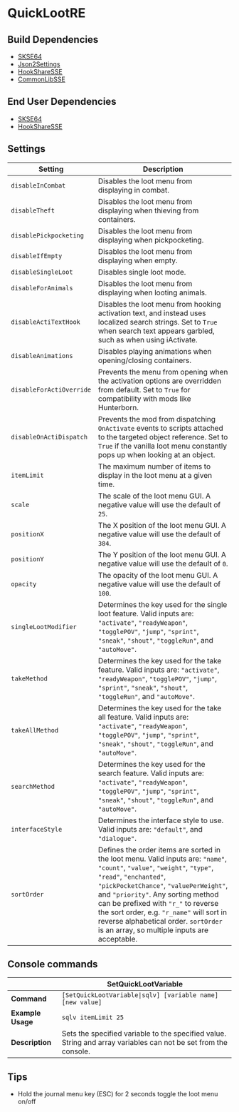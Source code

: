 # QuickLootRE

## Build Dependencies
* [SKSE64](https://skse.silverlock.org/)
* [Json2Settings](https://github.com/SniffleMan/Json2Settings)
* [HookShareSSE](https://github.com/SniffleMan/HookShareSSE)
* [CommonLibSSE](https://github.com/SniffleMan/CommonLibSSE)

## End User Dependencies
* [SKSE64](https://skse.silverlock.org/)
* [HookShareSSE](https://github.com/SniffleMan/HookShareSSE)

## Settings
Setting | Description
--- | ---
`disableInCombat` | Disables the loot menu from displaying in combat.
`disableTheft` | Disables the loot menu from displaying when thieving from containers.
`disablePickpocketing` | Disables the loot menu from displaying when pickpocketing.
`disableIfEmpty` | Disables the loot menu from displaying when empty.
`disableSingleLoot` | Disables single loot mode.
`disableForAnimals` | Disables the loot menu from displaying when looting animals.
`disableActiTextHook` | Disables the loot menu from hooking activation text, and instead uses localized search strings. Set to `True` when search text appears garbled, such as when using iActivate.
`disableAnimations` | Disables playing animations when opening/closing containers.
`disableForActiOverride` | Prevents the menu from opening when the activation options are overridden from default. Set to `True` for compatibility with mods like Hunterborn.
`disableOnActiDispatch` | Prevents the mod from dispatching `OnActivate` events to scripts attached to the targeted object reference. Set to `True` if the vanilla loot menu constantly pops up when looking at an object.
`itemLimit` | The maximum number of items to display in the loot menu at a given time.
`scale` | The scale of the loot menu GUI. A negative value will use the default of `25`.
`positionX` | The X position of the loot menu GUI. A negative value will use the default of `384`.
`positionY` | The Y position of the loot menu GUI. A negative value will use the default of `0`.
`opacity` | The opacity of the loot menu GUI. A negative value will use the default of `100`.
`singleLootModifier` | Determines the key used for the single loot feature. Valid inputs are: `"activate"`, `"readyWeapon"`, `"togglePOV"`, `"jump"`, `"sprint"`, `"sneak"`, `"shout"`, `"toggleRun"`, and `"autoMove"`.
`takeMethod` | Determines the key used for the take feature. Valid inputs are: `"activate"`, `"readyWeapon"`, `"togglePOV"`, `"jump"`, `"sprint"`, `"sneak"`, `"shout"`, `"toggleRun"`, and `"autoMove"`.
`takeAllMethod` | Determines the key used for the take all feature. Valid inputs are: `"activate"`, `"readyWeapon"`, `"togglePOV"`, `"jump"`, `"sprint"`, `"sneak"`, `"shout"`, `"toggleRun"`, and `"autoMove"`.
`searchMethod` | Determines the key used for the search feature. Valid inputs are: `"activate"`, `"readyWeapon"`, `"togglePOV"`, `"jump"`, `"sprint"`, `"sneak"`, `"shout"`, `"toggleRun"`, and `"autoMove"`.
`interfaceStyle` | Determines the interface style to use. Valid inputs are: `"default"`, and `"dialogue"`.
`sortOrder` | Defines the order items are sorted in the loot menu. Valid inputs are: `"name"`, `"count"`, `"value"`, `"weight"`, `"type"`, `"read"`, `"enchanted"`, `"pickPocketChance"`, `"valuePerWeight"`, and `"priority"`. Any sorting method can be prefixed with `"r_"` to reverse the sort order, e.g. `"r_name"` will sort in reverse alphabetical order. `sortOrder` is an array, so multiple inputs are acceptable.

## Console commands
<img width=120/> | SetQuickLootVariable
--- | ---
**Command** | `[SetQuickLootVariable\|sqlv] [variable name] [new value]`
**Example Usage** | `sqlv itemLimit 25`
**Description** | Sets the specified variable to the specified value. String and array variables can not be set from the console.

## Tips
* Hold the journal menu key (ESC) for 2 seconds toggle the loot menu on/off
